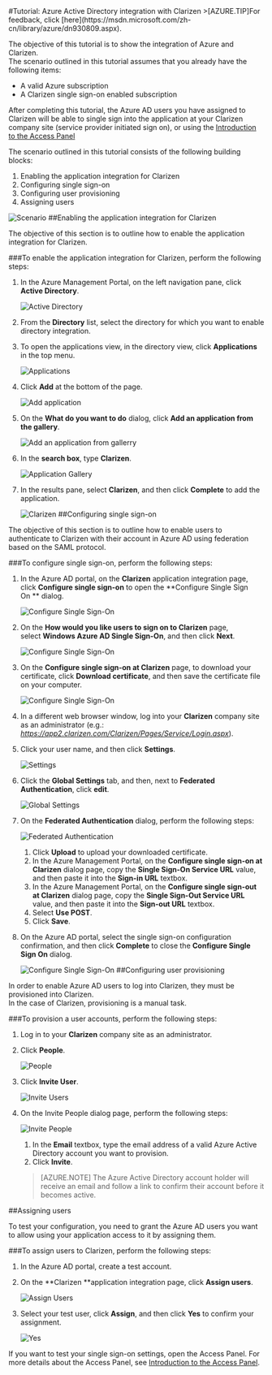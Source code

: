 <properties pageTitle="Tutorial: Azure Active Directory integration with Clarizen | Windows Azure" description="Learn how to use Clarizen with Azure Active Directory to enable single sign-on, automated provisioning, and more!." services="active-directory" authors="MarkusVi"  documentationCenter="na" manager="stevenpo"/>
<tags
	ms.service="active-directory"
	ms.date="08/01/2015"
	wacn.date=""/>
#Tutorial: Azure Active Directory integration with Clarizen
>[AZURE.TIP]For feedback, click [here](https://msdn.microsoft.com/zh-cn/library/azure/dn930809.aspx).

The objective of this tutorial is to show the integration of Azure and Clarizen.  
The scenario outlined in this tutorial assumes that you already have the following items:

-   A valid Azure subscription
-   A Clarizen single sign-on enabled subscription

After completing this tutorial, the Azure AD users you have assigned to Clarizen will be able to single sign into the application at your Clarizen company site (service provider initiated sign on), or using the [Introduction to the Access Panel](https://msdn.microsoft.com/zh-cn/library/dn308586)

The scenario outlined in this tutorial consists of the following building blocks:

1.  Enabling the application integration for Clarizen
2.  Configuring single sign-on
3.  Configuring user provisioning
4.  Assigning users

![Scenario](./media/active-directory-saas-clarizen-tutorial/IC784679.png "Scenario")
##Enabling the application integration for Clarizen

The objective of this section is to outline how to enable the application integration for Clarizen.

###To enable the application integration for Clarizen, perform the following steps:

1.  In the Azure Management Portal, on the left navigation pane, click **Active Directory**.

    ![Active Directory](./media/active-directory-saas-clarizen-tutorial/IC700993.png "Active Directory")

2.  From the **Directory** list, select the directory for which you want to enable directory integration.

3.  To open the applications view, in the directory view, click **Applications** in the top menu.

    ![Applications](./media/active-directory-saas-clarizen-tutorial/IC700994.png "Applications")

4.  Click **Add** at the bottom of the page.

    ![Add application](./media/active-directory-saas-clarizen-tutorial/IC749321.png "Add application")

5.  On the **What do you want to do** dialog, click **Add an application from the gallery**.

    ![Add an application from gallerry](./media/active-directory-saas-clarizen-tutorial/IC749322.png "Add an application from gallerry")

6.  In the **search box**, type **Clarizen**.

    ![Application Gallery](./media/active-directory-saas-clarizen-tutorial/IC784680.png "Application Gallery")

7.  In the results pane, select **Clarizen**, and then click **Complete** to add the application.

    ![Clarizen](./media/active-directory-saas-clarizen-tutorial/IC784681.png "Clarizen")
##Configuring single sign-on

The objective of this section is to outline how to enable users to authenticate to Clarizen with their account in Azure AD using federation based on the SAML protocol.

###To configure single sign-on, perform the following steps:

1.  In the Azure AD portal, on the **Clarizen** application integration page, click **Configure single sign-on** to open the **Configure Single Sign On ** dialog.

    ![Configure Single Sign-On](./media/active-directory-saas-clarizen-tutorial/IC784682.png "Configure Single Sign-On")

2.  On the **How would you like users to sign on to Clarizen** page, select **Windows Azure AD Single Sign-On**, and then click **Next**.

    ![Configure Single Sign-On](./media/active-directory-saas-clarizen-tutorial/IC784683.png "Configure Single Sign-On")

3.  On the **Configure single sign-on at Clarizen** page, to download your certificate, click **Download certificate**, and then save the certificate file on your computer.

    ![Configure Single Sign-On](./media/active-directory-saas-clarizen-tutorial/IC784684.png "Configure Single Sign-On")

4.  In a different web browser window, log into your **Clarizen** company site as an administrator (e.g.: *https://app2.clarizen.com/Clarizen/Pages/Service/Login.aspx*).

5.  Click your user name, and then click **Settings**.

    ![Settings](./media/active-directory-saas-clarizen-tutorial/IC784685.png "Settings")

6.  Click the **Global Settings** tab, and then, next to **Federated Authentication**, click **edit**.

    ![Global Settings](./media/active-directory-saas-clarizen-tutorial/IC786906.png "Global Settings")

7.  On the **Federated Authentication** dialog, perform the following steps:

    ![Federated Authentication](./media/active-directory-saas-clarizen-tutorial/IC785892.png "Federated Authentication")

    1.  Click **Upload** to upload your downloaded certificate.
    2.  In the Azure Management Portal, on the **Configure single sign-on at Clarizen** dialog page, copy the **Single Sign-On Service URL** value, and then paste it into the **Sign-in URL** textbox.
    3.  In the Azure Management Portal, on the **Configure single sign-out at Clarizen** dialog page, copy the **Single Sign-Out Service URL** value, and then paste it into the **Sign-out URL** textbox.
    4.  Select **Use POST**.
    5.  Click **Save**.

8.  On the Azure AD portal, select the single sign-on configuration confirmation, and then click **Complete** to close the **Configure Single Sign On** dialog.

    ![Configure Single Sign-On](./media/active-directory-saas-clarizen-tutorial/IC784688.png "Configure Single Sign-On")
##Configuring user provisioning

In order to enable Azure AD users to log into Clarizen, they must be provisioned into Clarizen.  
In the case of Clarizen, provisioning is a manual task.

###To provision a user accounts, perform the following steps:

1.  Log in to your **Clarizen** company site as an administrator.

2.  Click **People**.

    ![People](./media/active-directory-saas-clarizen-tutorial/IC784689.png "People")

3.  Click **Invite User**.

    ![Invite Users](./media/active-directory-saas-clarizen-tutorial/IC784690.png "Invite Users")

4.  On the Invite People dialog page, perform the following steps:

    ![Invite People](./media/active-directory-saas-clarizen-tutorial/IC784691.png "Invite People")

    1.  In the **Email** textbox, type the email address of a valid Azure Active Directory account you want to provision.
    2.  Click **Invite**.

    >[AZURE.NOTE] The Azure Active Directory account holder will receive an email and follow a link to confirm their account before it becomes active.

##Assigning users

To test your configuration, you need to grant the Azure AD users you want to allow using your application access to it by assigning them.

###To assign users to Clarizen, perform the following steps:

1.  In the Azure AD portal, create a test account.

2.  On the **Clarizen **application integration page, click **Assign users**.

    ![Assign Users](./media/active-directory-saas-clarizen-tutorial/IC784692.png "Assign Users")

3.  Select your test user, click **Assign**, and then click **Yes** to confirm your assignment.

    ![Yes](./media/active-directory-saas-clarizen-tutorial/IC767830.png "Yes")

If you want to test your single sign-on settings, open the Access Panel. For more details about the Access Panel, see [Introduction to the Access Panel](https://msdn.microsoft.com/zh-cn/library/dn308586).
